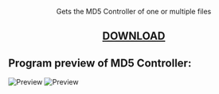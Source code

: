 <p align="center">
  <p align="center">Gets the MD5 Controller of one or multiple files</p>
  <h2 align="center"><a href="https://github.com/Crpsem/MD5Controller/releases">DOWNLOAD</a></h2>
  </p>

## Program preview of MD5 Controller:

![Preview](https://i.imgur.com/jhPMNJa.png)
![Preview](https://i.imgur.com/fX6TUpe.png)
